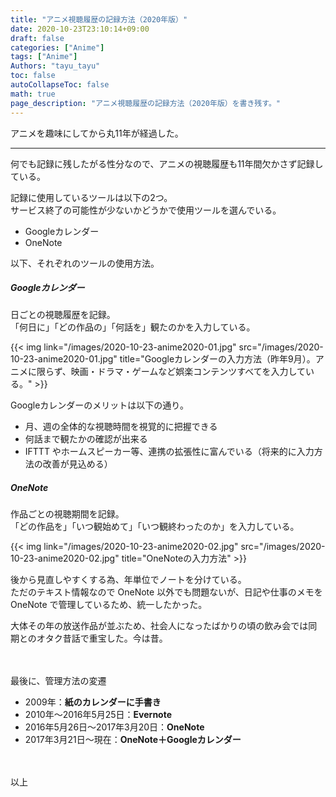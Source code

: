 ```yaml
---
title: "アニメ視聴履歴の記録方法（2020年版）"
date: 2020-10-23T23:10:14+09:00
draft: false
categories: ["Anime"]
tags: ["Anime"]
Authors: "tayu_tayu"
toc: false
autoCollapseToc: false
math: true
page_description: "アニメ視聴履歴の記録方法（2020年版）を書き残す。"
---
```


アニメを趣味にしてから丸11年が経過した。

---

何でも記録に残したがる性分なので、アニメの視聴履歴も11年間欠かさず記録している。

記録に使用しているツールは以下の2つ。  
サービス終了の可能性が少ないかどうかで使用ツールを選んでいる。

- Googleカレンダー
- OneNote

以下、それぞれのツールの使用方法。

##### Googleカレンダー

日ごとの視聴履歴を記録。  
「何日に」「どの作品の」「何話を」観たのかを入力している。

{{< img link="/images/2020-10-23-anime2020-01.jpg" src="/images/2020-10-23-anime2020-01.jpg" title="Googleカレンダーの入力方法（昨年9月）。アニメに限らず、映画・ドラマ・ゲームなど娯楽コンテンツすべてを入力している。" >}}

Googleカレンダーのメリットは以下の通り。

- 月、週の全体的な視聴時間を視覚的に把握できる
- 何話まで観たかの確認が出来る
- IFTTT やホームスピーカー等、連携の拡張性に富んでいる（将来的に入力方法の改善が見込める）

##### OneNote

作品ごとの視聴期間を記録。  
「どの作品を」「いつ観始めて」「いつ観終わったのか」を入力している。

{{< img link="/images/2020-10-23-anime2020-02.jpg" src="/images/2020-10-23-anime2020-02.jpg" title="OneNoteの入力方法" >}}

後から見直しやすくする為、年単位でノートを分けている。  
ただのテキスト情報なので OneNote 以外でも問題ないが、日記や仕事のメモを OneNote で管理しているため、統一したかった。

大体その年の放送作品が並ぶため、社会人になったばかりの頃の飲み会では同期とのオタク昔話で重宝した。今は昔。

　

最後に、管理方法の変遷

- 2009年：**紙のカレンダーに手書き**
- 2010年～2016年5月25日：**Evernote**
- 2016年5月26日～2017年3月20日：**OneNote**
- 2017年3月21日～現在：**OneNote＋Googleカレンダー**

　

以上
